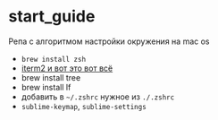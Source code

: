 # start_guide
Репа с алгоритмом настройки окружения на mac os

* `brew install zsh`
* [iterm2 и вот это вот всё](https://gist.github.com/kevin-smets/8568070)
* brew install tree
* brew install lf
* добавить в `~/.zshrc` нужное из `./.zshrc`
* `sublime-keymap`, `sublime-settings`
